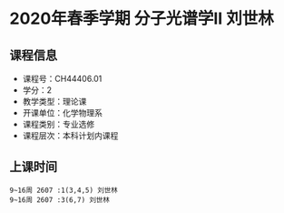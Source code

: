 # 2020年春季学期 分子光谱学II 刘世林






## 课程信息

- 课程号：CH44406.01
- 学分：2
- 教学类型：理论课
- 开课单位：化学物理系
- 课程类别：专业选修
- 课程层次：本科计划内课程

## 上课时间

```
9~16周 2607 :1(3,4,5) 刘世林
9~16周 2607 :3(6,7) 刘世林
```

